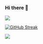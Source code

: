 ### Hi there 👋

<img src = "https://github-readme-stats.vercel.app/api?username=peter-evance&&show_icons=true&title_color=ffffff&icon_color=bb2acf&text_color=daf7dc&bg_color=151515">


[![GitHub Streak](https://github-readme-streak-stats.herokuapp.com?user=OlangJaq&theme=tokyonight)](https://git.io/streak-stats)

<img src = "https://visitor-badge.glitch.me/badge?page_id=peter-evance.visitor-badge">


<!--
**OlangJaq/OlangJaq** is a ✨ _special_ ✨ repository because its `README.md` (this file) appears on your GitHub profile.

Here are some ideas to get you started:

- 🔭 I’m currently working on ...
- 🌱 I’m currently learning ...
- 👯 I’m looking to collaborate on ...
- 🤔 I’m looking for help with ...
- 💬 Ask me about ...
- 📫 How to reach me: ...
- 😄 Pronouns: ...
- ⚡ Fun fact: ...
-->
